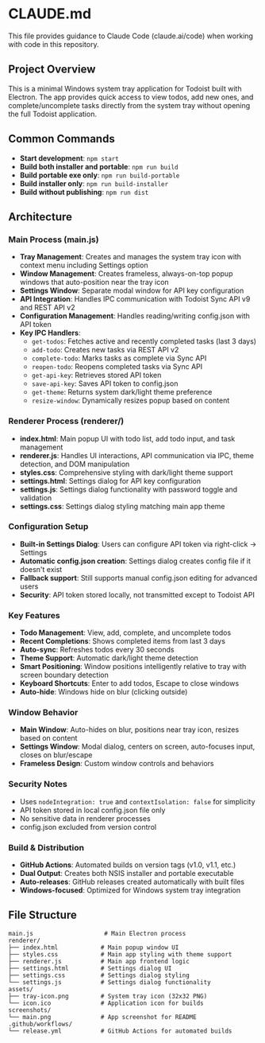 # CLAUDE.md

This file provides guidance to Claude Code (claude.ai/code) when working with code in this repository.

## Project Overview

This is a minimal Windows system tray application for Todoist built with Electron. The app provides quick access to view todos, add new ones, and complete/uncomplete tasks directly from the system tray without opening the full Todoist application.

## Common Commands

- **Start development**: `npm start`
- **Build both installer and portable**: `npm run build`
- **Build portable exe only**: `npm run build-portable`
- **Build installer only**: `npm run build-installer`
- **Build without publishing**: `npm run dist`

## Architecture

### Main Process (main.js)
- **Tray Management**: Creates and manages the system tray icon with context menu including Settings option
- **Window Management**: Creates frameless, always-on-top popup windows that auto-position near the tray icon
- **Settings Window**: Separate modal window for API key configuration
- **API Integration**: Handles IPC communication with Todoist Sync API v9 and REST API v2
- **Configuration Management**: Handles reading/writing config.json with API token
- **Key IPC Handlers**:
  - `get-todos`: Fetches active and recently completed tasks (last 3 days)
  - `add-todo`: Creates new tasks via REST API v2
  - `complete-todo`: Marks tasks as complete via Sync API
  - `reopen-todo`: Reopens completed tasks via Sync API
  - `get-api-key`: Retrieves stored API token
  - `save-api-key`: Saves API token to config.json
  - `get-theme`: Returns system dark/light theme preference
  - `resize-window`: Dynamically resizes popup based on content

### Renderer Process (renderer/)
- **index.html**: Main popup UI with todo list, add todo input, and task management
- **renderer.js**: Handles UI interactions, API communication via IPC, theme detection, and DOM manipulation
- **styles.css**: Comprehensive styling with dark/light theme support
- **settings.html**: Settings dialog for API key configuration
- **settings.js**: Settings dialog functionality with password toggle and validation
- **settings.css**: Settings dialog styling matching main app theme

### Configuration Setup
- **Built-in Settings Dialog**: Users can configure API token via right-click → Settings
- **Automatic config.json creation**: Settings dialog creates config file if it doesn't exist
- **Fallback support**: Still supports manual config.json editing for advanced users
- **Security**: API token stored locally, not transmitted except to Todoist API

### Key Features
- **Todo Management**: View, add, complete, and uncomplete todos
- **Recent Completions**: Shows completed items from last 3 days
- **Auto-sync**: Refreshes todos every 30 seconds
- **Theme Support**: Automatic dark/light theme detection
- **Smart Positioning**: Window positions intelligently relative to tray with screen boundary detection
- **Keyboard Shortcuts**: Enter to add todos, Escape to close windows
- **Auto-hide**: Windows hide on blur (clicking outside)

### Window Behavior
- **Main Window**: Auto-hides on blur, positions near tray icon, resizes based on content
- **Settings Window**: Modal dialog, centers on screen, auto-focuses input, closes on blur/escape
- **Frameless Design**: Custom window controls and behaviors

### Security Notes
- Uses `nodeIntegration: true` and `contextIsolation: false` for simplicity
- API token stored in local config.json file only
- No sensitive data in renderer processes
- config.json excluded from version control

### Build & Distribution
- **GitHub Actions**: Automated builds on version tags (v1.0, v1.1, etc.)
- **Dual Output**: Creates both NSIS installer and portable executable
- **Auto-releases**: GitHub releases created automatically with built files
- **Windows-focused**: Optimized for Windows system tray integration

## File Structure
```
main.js                    # Main Electron process
renderer/
├── index.html            # Main popup window UI
├── styles.css            # Main app styling with theme support
├── renderer.js           # Main app frontend logic
├── settings.html         # Settings dialog UI
├── settings.css          # Settings dialog styling
└── settings.js           # Settings dialog functionality
assets/
├── tray-icon.png         # System tray icon (32x32 PNG)
└── icon.ico              # Application icon for builds
screenshots/
└── main.png              # App screenshot for README
.github/workflows/
└── release.yml           # GitHub Actions for automated builds
```